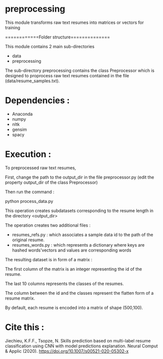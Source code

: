 # preprocessing
This module transforms raw text resumes into matrices or vectors for training

============Folder structure==============

This module contains 2 main sub-directories
- data
- preprocessing

The sub-directory preprocessing contains the class Preprocessor which is designed to 
proprocess raw text resumes contained in the file (data/resume_samples.txt). 

# Dependencies :
- Anaconda
- numpy
- nltk
- gensim
- spacy

# Execution :
To preprocessed raw text resumes,   

First, change the path to the output_dir in the file preprocessor.py (edit the property output_dir of the class Preprocessor)

Then run the command :

python process_data.py

This operation creates subdatasets corresponding to the resume length in the directory <output_dir> 

The operation creates two additional files :
   - resumes_refs.py : which associates a sample data id to the path of the original resume.
   - resumes_words.py : which represents a dictionary where keys are hashed words'vectors and values are corresponding words


The resulting dataset is in form of a matrix : 

The first column of the matrix is an integer representing the id of the resume.

The last 10 columns represents the classes of the resumes.

The column between the id and the classes represent the flatten form of a resume matrix.

By default, each resume is encoded into a matrix of shape (500,100).

# Cite this :
Jiechieu, K.F.F., Tsopze, N. Skills prediction based on multi-label resume classification using CNN with model predictions explanation. Neural Comput & Applic (2020). https://doi.org/10.1007/s00521-020-05302-x
